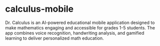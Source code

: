 # calculus-mobile
Dr. Calculus is an AI-powered educational mobile application designed to make mathematics engaging and accessible for grades 1-5 students. The app combines voice recognition, handwriting analysis, and gamified learning to deliver personalized math education.
